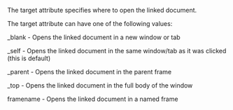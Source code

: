 The target attribute specifies where to open the linked document.

The target attribute can have one of the following values:

_blank - Opens the linked document in a new window or tab 

_self - Opens the linked document in the same window/tab as it was clicked (this is default)

_parent - Opens the linked document in the parent frame

_top - Opens the linked document in the full body of the window

framename - Opens the linked document in a named frame

